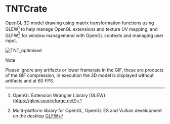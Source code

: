 # TNTCrate
OpenGL 3D model drawing using matrix transformation functions using GLEW[^1] to help manage OpenGL extensions and texture UV mapping, and GLFW[^2] for window managemend with OpenGL contexts and managing user input.

![TNT_optimised](https://github.com/MethodCa/TNTCrate/assets/15893276/9e6ba03a-8839-447a-8e5b-3ae54be0958c)

> [!NOTE]
> Please ignore any artifacts or lower framerate in the GIF, these are products of the GIF compression, in execution the 3D model is displayed without artifacts and at 60 FPS.
[^1]: OpenGL Extension Wrangler Library [GLEW}(https://glew.sourceforge.net/)
[^2]: Multi-platform library for OpenGL, OpenGL ES and Vulkan development on the desktop [GLFW](https://www.glfw.org/)

 

